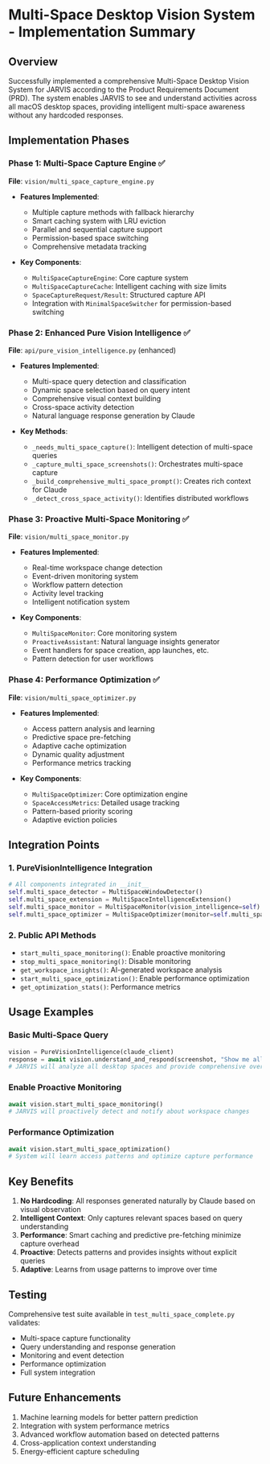 # Multi-Space Desktop Vision System - Implementation Summary

## Overview
Successfully implemented a comprehensive Multi-Space Desktop Vision System for JARVIS according to the Product Requirements Document (PRD). The system enables JARVIS to see and understand activities across all macOS desktop spaces, providing intelligent multi-space awareness without any hardcoded responses.

## Implementation Phases

### Phase 1: Multi-Space Capture Engine ✅
**File**: `vision/multi_space_capture_engine.py`

- **Features Implemented**:
  - Multiple capture methods with fallback hierarchy
  - Smart caching system with LRU eviction
  - Parallel and sequential capture support
  - Permission-based space switching
  - Comprehensive metadata tracking

- **Key Components**:
  - `MultiSpaceCaptureEngine`: Core capture system
  - `MultiSpaceCaptureCache`: Intelligent caching with size limits
  - `SpaceCaptureRequest/Result`: Structured capture API
  - Integration with `MinimalSpaceSwitcher` for permission-based switching

### Phase 2: Enhanced Pure Vision Intelligence ✅
**File**: `api/pure_vision_intelligence.py` (enhanced)

- **Features Implemented**:
  - Multi-space query detection and classification
  - Dynamic space selection based on query intent
  - Comprehensive visual context building
  - Cross-space activity detection
  - Natural language response generation by Claude

- **Key Methods**:
  - `_needs_multi_space_capture()`: Intelligent detection of multi-space queries
  - `_capture_multi_space_screenshots()`: Orchestrates multi-space capture
  - `_build_comprehensive_multi_space_prompt()`: Creates rich context for Claude
  - `_detect_cross_space_activity()`: Identifies distributed workflows

### Phase 3: Proactive Multi-Space Monitoring ✅
**File**: `vision/multi_space_monitor.py`

- **Features Implemented**:
  - Real-time workspace change detection
  - Event-driven monitoring system
  - Workflow pattern detection
  - Activity level tracking
  - Intelligent notification system

- **Key Components**:
  - `MultiSpaceMonitor`: Core monitoring system
  - `ProactiveAssistant`: Natural language insights generator
  - Event handlers for space creation, app launches, etc.
  - Pattern detection for user workflows

### Phase 4: Performance Optimization ✅
**File**: `vision/multi_space_optimizer.py`

- **Features Implemented**:
  - Access pattern analysis and learning
  - Predictive space pre-fetching
  - Adaptive cache optimization
  - Dynamic quality adjustment
  - Performance metrics tracking

- **Key Components**:
  - `MultiSpaceOptimizer`: Core optimization engine
  - `SpaceAccessMetrics`: Detailed usage tracking
  - Pattern-based priority scoring
  - Adaptive eviction policies

## Integration Points

### 1. PureVisionIntelligence Integration
```python
# All components integrated in __init__
self.multi_space_detector = MultiSpaceWindowDetector()
self.multi_space_extension = MultiSpaceIntelligenceExtension()
self.multi_space_monitor = MultiSpaceMonitor(vision_intelligence=self)
self.multi_space_optimizer = MultiSpaceOptimizer(monitor=self.multi_space_monitor)
```

### 2. Public API Methods
- `start_multi_space_monitoring()`: Enable proactive monitoring
- `stop_multi_space_monitoring()`: Disable monitoring
- `get_workspace_insights()`: AI-generated workspace analysis
- `start_multi_space_optimization()`: Enable performance optimization
- `get_optimization_stats()`: Performance metrics

## Usage Examples

### Basic Multi-Space Query
```python
vision = PureVisionIntelligence(claude_client)
response = await vision.understand_and_respond(screenshot, "Show me all my workspaces")
# JARVIS will analyze all desktop spaces and provide comprehensive overview
```

### Enable Proactive Monitoring
```python
await vision.start_multi_space_monitoring()
# JARVIS will proactively detect and notify about workspace changes
```

### Performance Optimization
```python
await vision.start_multi_space_optimization()
# System will learn access patterns and optimize capture performance
```

## Key Benefits

1. **No Hardcoding**: All responses generated naturally by Claude based on visual observation
2. **Intelligent Context**: Only captures relevant spaces based on query understanding
3. **Performance**: Smart caching and predictive pre-fetching minimize capture overhead
4. **Proactive**: Detects patterns and provides insights without explicit queries
5. **Adaptive**: Learns from usage patterns to improve over time

## Testing

Comprehensive test suite available in `test_multi_space_complete.py` validates:
- Multi-space capture functionality
- Query understanding and response generation
- Monitoring and event detection
- Performance optimization
- Full system integration

## Future Enhancements

1. Machine learning models for better pattern prediction
2. Integration with system performance metrics
3. Advanced workflow automation based on detected patterns
4. Cross-application context understanding
5. Energy-efficient capture scheduling